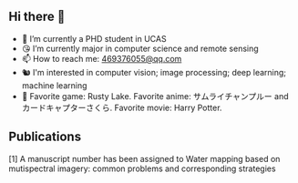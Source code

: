 ## Hi there 👋

- 🤠 I’m currently a PHD student in UCAS 
- 😘 I’m currently major in computer science and remote sensing
- 📫 How to reach me: 469376055@qq.com
- 🐿️ I'm interested in computer vision; image processing; deep learning; machine learning
- 👀 Favorite game: Rusty Lake. Favorite anime: サムライチャンプルー and カードキャプターさくら. Favorite movie: Harry Potter.


## Publications
[1] A manuscript number has been assigned to Water mapping based on mutispectral imagery:
common problems and corresponding strategies






